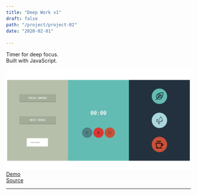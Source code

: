 ```yaml
---
title: "Deep Work v1"
draft: false
path: "/project/project-02"
date: "2020-02-01"

---
```

Timer for deep focus.  
Built with JavaScript. 

![](./image/project02.png)
<a href="https://sumi0820.github.io/Deep-Work-v1/" target="_blank">Demo</a>  
<a href="https://github.com/sumi0820/Deep-Work-v1" target="_blank">Source</a>


---
